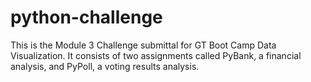 # python-challenge
This is the Module 3 Challenge submittal for GT Boot Camp Data Visualization.
It consists of two assignments called PyBank, a financial analysis, and PyPoll, a voting results analysis.  
